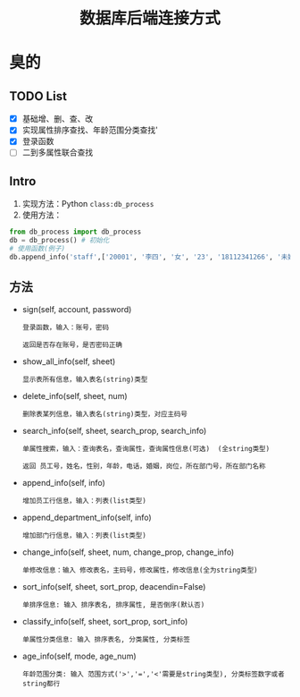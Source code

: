 <div align="center">
<h1>
数据库后端连接方式
</h1>
</div>

# 臭的

## TODO List
- [x] 基础增、删、查、改
- [x] 实现属性排序查找、年龄范围分类查找'
- [x] 登录函数
- [ ] 二到多属性联合查找
 
## Intro
1. 实现方法：Python `class:db_process`
2. 使用方法：
```python
from db_process import db_process
db = db_process() # 初始化
# 使用函数(例子)
db.append_info('staff',['20001', '李四', '女', '23', '18112341266', '未婚', '经理', '002'])
 ```

## 方法

* sign(self, account, password)

  `登录函数，输入：账号，密码`

  `返回是否存在账号，是否密码正确`


* show_all_info(self, sheet)

  `显示表所有信息，输入表名(string)类型`


* delete_info(self, sheet, num)

    `删除表某列信息，输入表名(string)类型，对应主码号`


* search_info(self, sheet, search_prop, search_info)

    `单属性搜索，输入：查询表名，查询属性，查询属性信息(可选)  (全string类型)`
    
    `返回 员工号，姓名，性别，年龄，电话，婚姻，岗位，所在部门号，所在部门名称`


* append_info(self, info)

    `增加员工行信息，输入：列表(list类型)`


* append_department_info(self, info)

    `增加部门行信息，输入：列表(list类型)`


* change_info(self, sheet, num, change_prop, change_info)

    `单修改信息：输入 修改表名，主码号，修改属性，修改信息(全为string类型)`


* sort_info(self, sheet, sort_prop, deacendin=False)

    `单排序信息: 输入 排序表名, 排序属性, 是否倒序(默认否)`


* classify_info(self, sheet, sort_prop, sort_info)

    `单属性分类信息: 输入 排序表名, 分类属性, 分类标签`


* age_info(self, mode, age_num)

    `年龄范围分类: 输入 范围方式('>','=','<'需要是string类型), 分类标签数字或者string都行`

